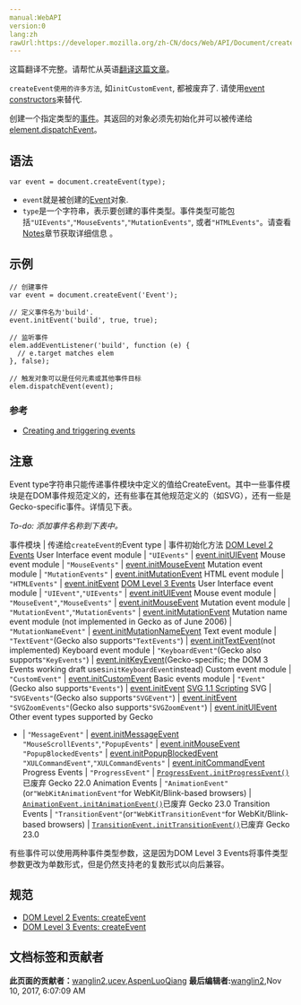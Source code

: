 ```yaml
---
manual:WebAPI
version:0
lang:zh
rawUrl:https://developer.mozilla.org/zh-CN/docs/Web/API/Document/createEvent
---
```




这篇翻译不完整。请帮忙从英语[翻译这篇文章](%22667 "")。






`createEvent使用的许多方法`, 如`initCustomEvent`, 都被废弃了. 请使用[event constructors](%22668 "/en-US/docs/Web/API/CustomEvent")来替代.






创建一个指定类型的[事件](%2693 "")。其返回的对象必须先初始化并可以被传递给[element.dispatchEvent](%22669 "DOM/element.dispatchEvent")。


## 语法<a name="Syntax"></a>

```
var event = document.createEvent(type);

```

* `event`就是被创建的[Event](%22670 "DOM/event")对象.
* `type`是一个字符串，表示要创建的事件类型。事件类型可能包括`"UIEvents"`,`"MouseEvents"`,`"MutationEvents"`, 或者`"HTMLEvents"`。请查看[Notes](%22671 "")章节获取详细信息 。

## 示例<a name="Example"></a>

```
// 创建事件
var event = document.createEvent('Event');

// 定义事件名为'build'.
event.initEvent('build', true, true);

// 监听事件
elem.addEventListener('build', function (e) {
  // e.target matches elem
}, false);

// 触发对象可以是任何元素或其他事件目标
elem.dispatchEvent(event);
```

### 参考<a name="Notes"></a>

* [Creating and triggering events](%22672 "")

## 注意<a name="Notes"></a>


Event type字符串只能传递事件模块中定义的值给CreateEvent。其中一些事件模块是在DOM事件规范定义的，还有些事在其他规范定义的（如SVG），还有一些是Gecko-specific事件。详情见下表。



<em>To-do: 添加事件名称到下表中。</em>

事件模块 | 传递给`createEvent的`Event type | 事件初始化方法 
[DOM Level 2 Events](%22673 "") 
User Interface event module | `"UIEvents"` | [event.initUIEvent](%22674 "DOM/event.initUIEvent") 
Mouse event module | `"MouseEvents"` | [event.initMouseEvent](%22675 "DOM/event.initMouseEvent") 
Mutation event module | `"MutationEvents"` | [event.initMutationEvent](%22676 "DOM/event.initMutationEvent") 
HTML event module | `"HTMLEvents"` | [event.initEvent](%5194 "DOM/event.initEvent") 
[DOM Level 3 Events](%22677 "") 
User Interface event module | `"UIEvent"`,`"UIEvents"` | [event.initUIEvent](%22674 "DOM/event.initUIEvent") 
Mouse event module | `"MouseEvent"`,`"MouseEvents"` | [event.initMouseEvent](%22675 "DOM/event.initMouseEvent") 
Mutation event module | `"MutationEvent"`,`"MutationEvents"` | [event.initMutationEvent](%22676 "DOM/event.initMutationEvent") 
Mutation name event module (not implemented in Gecko as of June 2006) | `"MutationNameEvent"` | [event.initMutationNameEvent](%22678 "DOM/event.initMutationNameEvent") 
Text event module | `"TextEvent"`(Gecko also supports`"TextEvents"`) | [event.initTextEvent](%22679 "DOM/event.initTextEvent")(not implemented) 
Keyboard event module | `"KeyboardEvent"`(Gecko also supports`"KeyEvents"`) | [event.initKeyEvent](%22680 "DOM/event.initKeyEvent")(Gecko-specific; the DOM 3 Events working draft uses`initKeyboardEvent`instead) 
Custom event module | `"CustomEvent"` | [event.initCustomEvent](%22681 "DOM/event.initKeyEvent") 
Basic events module | `"Event"`(Gecko also supports`"Events"`) | [event.initEvent](%5194 "DOM/event.initEvent") 
[SVG 1.1 Scripting](%22682 "") 
SVG | `"SVGEvents"`(Gecko also supports`"SVGEvent"`) | [event.initEvent](%5194 "DOM/event.initEvent") 
`"SVGZoomEvents"`(Gecko also supports`"SVGZoomEvent"`) | [event.initUIEvent](%22674 "DOM/event.initUIEvent") 
Other event types supported by Gecko 
- | `"MessageEvent"` | [event.initMessageEvent](%22683 "DOM/event.initMessageEvent") 
`"MouseScrollEvents"`,`"PopupEvents"` | [event.initMouseEvent](%22675 "DOM/event.initMouseEvent") 
`"PopupBlockedEvents"` | [event.initPopupBlockedEvent](%22684 "DOM/event.initPopupBlockedEvent") 
`"XULCommandEvent"`,`"XULCommandEvents"` | [event.initCommandEvent](%22685 "DOM/event.initCommandEvent") 
Progress Events | `"ProgressEvent"` | [`ProgressEvent.initProgressEvent()`](%16545 "此页面仍未被本地化, 期待您的翻译!")已废弃 Gecko 22.0<i></i> 
Animation Events | `"AnimationEvent"`(or`"WebKitAnimationEvent"`for WebKit/Blink-based browsers) | [`AnimationEvent.initAnimationEvent()`](%3565 "此页面仍未被本地化, 期待您的翻译!")已废弃 Gecko 23.0<i></i> 
Transition Events | `"TransitionEvent"`(or`"WebKitTransitionEvent"`for WebKit/Blink-based browsers) | [`TransitionEvent.initTransitionEvent()`](%19192 "此页面仍未被本地化, 期待您的翻译!")已废弃 Gecko 23.0<i></i> 



有些事件可以使用两种事件类型参数，这是因为DOM Level 3 Events将事件类型参数更改为单数形式，但是仍然支持老的复数形式以向后兼容。


## 规范<a name="Specification"></a>

* [DOM Level 2 Events: createEvent](%22686 "")
* [DOM Level 3 Events: createEvent](%22687 "http://www.w3.org/TR/DOM-Level-3-Events/#events-Events-DocumentEvent-createEvent")











## 文档标签和贡献者
**此页面的贡献者：**[wanglin2](%22688 ""),[ucev](%9818 ""),[AspenLuoQiang](%22689 "")
**最后编辑者:**[wanglin2](%22688 ""),<time>Nov 10, 2017, 6:07:09 AM</time>


